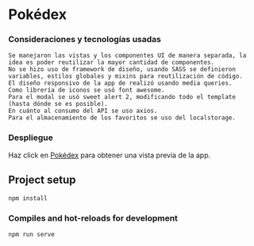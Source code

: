 # Pokédex

### Consideraciones y tecnologías usadas

```
Se manejaron las vistas y los componentes UI de manera separada, la idea es poder reutilizar la mayor cantidad de componentes.
No se hizo uso de framework de diseño, usando SASS se definieron variables, estilos globales y mixins para reutilización de código.
El diseño responsivo de la app de realizó usando media queries.
Como librería de iconos se usó font awesome.
Para el modal se usó sweet alert 2, modificando todo el template (hasta dónde se es posible). 
En cuánto al consumo del API se uso axios.
Para el almacenamiento de los favoritos se uso del localstorage.
```

### Despliegue
Haz click en [Pokédex](http://pokedex.skyservants.com) para obtener una vista previa de la app.

## Project setup
```
npm install
```

### Compiles and hot-reloads for development
```
npm run serve
```
